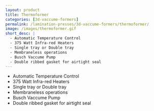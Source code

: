 ```yaml
---
layout: product
title: Thermoformer
categories: [3d-vaccume-formers]
permalink: /lamination-presses/3d-vaccume-formers/thermoformer/
image: /images/thermoformer.gif
short_desc: |
  - Automatic Temperature Control
  - 375 Watt Infra-red Heaters
  - Single tray or Double tray
  - Membraneless operations
  - Busch Vaccume Pump
  - Double ribbed gasket for airtight seal
---
```


- Automatic Temperature Control
- 375 Watt Infra-red Heaters
- Single tray or Double tray
- Membraneless operations
- Busch Vaccume Pump
- Double ribbed gasket for airtight seal
